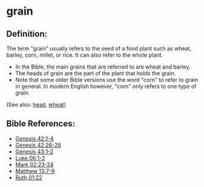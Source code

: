 # grain #

## Definition: ##

The term "grain" usually refers to the seed of a food plant such as wheat, barley, corn, millet, or rice. It can also refer to the whole plant.

* In the Bible, the main grains that are referred to are wheat and barley.
* The heads of grain are the part of the plant that holds the grain.
* Note that some older Bible versions use the word "corn" to refer to grain in general. In modern English however, "corn" only refers to one type of grain.

(See also: [head](../other/head.md), [wheat](../other/wheat.md))

## Bible References: ##

* [Genesis 42:1-4](https://door43.org/en/bible/notes/gen/42/01)
* [Genesis 42:26-28](https://door43.org/en/bible/notes/gen/42/26)
* [Genesis 43:1-2](https://door43.org/en/bible/notes/gen/43/01)
* [Luke 06:1-2](https://door43.org/en/bible/notes/luk/06/01)
* [Mark 02:23-24](https://door43.org/en/bible/notes/mrk/02/23)
* [Matthew 13:7-9](https://door43.org/en/bible/notes/mat/13/07)
* [Ruth 01:22](https://door43.org/en/bible/notes/rut/01/22)

